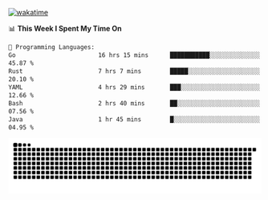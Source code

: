 [![wakatime](https://wakatime.com/badge/user/384f91c6-4eee-411f-8f3b-1b691f58a544.svg)](https://wakatime.com/@384f91c6-4eee-411f-8f3b-1b691f58a544)

<!--START_SECTION:waka-->
📊 **This Week I Spent My Time On** 

```text
💬 Programming Languages: 
Go                       16 hrs 15 mins      ███████████░░░░░░░░░░░░░░   45.87 % 
Rust                     7 hrs 7 mins        █████░░░░░░░░░░░░░░░░░░░░   20.10 % 
YAML                     4 hrs 29 mins       ███░░░░░░░░░░░░░░░░░░░░░░   12.66 % 
Bash                     2 hrs 40 mins       ██░░░░░░░░░░░░░░░░░░░░░░░   07.56 % 
Java                     1 hr 45 mins        █░░░░░░░░░░░░░░░░░░░░░░░░   04.95 % 
```


<!--END_SECTION:waka-->

<picture>
  <source media="(prefers-color-scheme: dark)" srcset="https://raw.githubusercontent.com/fuwx295/fuwx295/output/github-contribution-grid-snake-dark.svg">
  <source media="(prefers-color-scheme: light)" srcset="https://raw.githubusercontent.com/fuwx295/fuwx295/output/github-contribution-grid-snake.svg">
  <img alt="github contribution grid snake animation" src="https://raw.githubusercontent.com/fuwx295/fuwx295/output/github-contribution-grid-snake.svg">
</picture>
